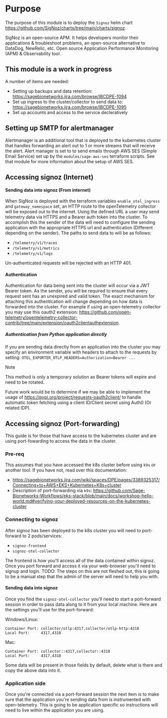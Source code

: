 # Purpose
The purpose of this module is to deploy the `Signoz` helm chart <https://github.com/SigNoz/charts/tree/main/charts/signoz>.

SigNoz is an open-source APM. It helps developers monitor their applications 
& troubleshoot problems, an open-source alternative to DataDog, NewRelic, etc. Open 
source Application Performance Monitoring (APM) & Observability tool.


## This module is a work in progress
A number of items are needed:

- Setting up backups and data retention: https://sagebionetworks.jira.com/browse/IBCDPE-1094
- Set up ingress to the cluster/collector to send data to: https://sagebionetworks.jira.com/browse/IBCDPE-1095
- Set up accounts and access to the service decleratively


## Setting up SMTP for alertmanager
Alertmanager is an additional tool that is deployed to the kubernetes cluster that
handles forwarding an alert out to 1 or more streams that will receive the alert.
Alert manager is set to to send emails through AWS SES (Simple Email Service) set up
by the `modules/sage-aws-ses` terraform scripts. See that module for more information
about the setup of AWS SES.

## Accessing signoz (Internet)

#### Sending data into signoz (From internet)
When SigNoz is deployed with the terraform variables `enable_otel_ingress` and `gateway_namespace`
set, an HTTP route to the openTelemetry collector will be exposed out to the internet.
Using the defined URL a user may send telemetry data via HTTPS and a Bearer auth token
into the cluster. To accomplish this the sender of the data will need to configure
the sending application with the appropriate HTTPS url and authentication (Different 
depending on the sender). The paths to send data to will be as follows:

- `/telemetry/v1/traces`
- `/telemetry/v1/metrics`
- `/telemetry/v1/logs`


Un-authenticated requests will be rejected with an HTTP 401.

#### Authentication
Authentication for data being sent into the cluster will occur via a JWT Bearer token.
As the sender, you will be required to ensure that every request sent has an unexpired
and valid token. The exact mechanism for attaching this authentication will change
depending on how data is forwarded into the cluster. For example if using an
open-telemetry collector you may use this oauth2 extension:
<https://github.com/open-telemetry/opentelemetry-collector-contrib/tree/main/extension/oauth2clientauthextension>.

##### Authentication from Python application directly
If you are sending data directly from an application into the cluster you may specify
an environment variable with headers to attach to the requests by setting:
`OTEL_EXPORTER_OTLP_HEADERS=Authorization=Bearer ...`

> [!NOTE]
> This method is only a temporary solution as Bearer tokens will expire and need to be rotated.

Future work would be to determine if we may be able to implement the usage of 
<https://pypi.org/project/requests-oauth2client/> to handle automatic token fetching
using a client ID/Client secret using Auth0 (Or related IDP).


## Accessing signoz (Port-forwarding)
This guide is for those that have access to the kubernetes cluster and are using 
port-fowarding to access the data in the cluster.

### Pre-req
This assumes that you have accessed the k8s cluster before using `k9s` or another tool.
If you have not, read over this documentation:

- <https://sagebionetworks.jira.com/wiki/spaces/DPE/pages/3389325317/Connecting+to+AWS+EKS+Kubernetes+K8s+cluster>
- Description of port-forwarding via `k9s`: <https://github.com/Sage-Bionetworks-Workflows/eks-stack/blob/main/docs/workshop-hello-world.md#verifying-your-deployed-resources-on-the-kubernetes-cluster>

### Connecting to signoz
After signoz has been deployed to the k8s cluster you will need to port-forward to 2
pods/services:

- `signoz-frontend`
- `signoz-otel-collector`

The frontend is how you'll access all of the data contained within signoz. Once you
port forward and access it via your web-browser you'll need to signup and login. 
TODO: The steps on this are not fleshed out, this is going to be a manual step that the
admin of the server will need to help you with.


#### Sending data into signoz
Once you find the `signoz-otel-collector` you'll need to start a port-forward session in
order to pass data along to it from your local machine. Here are the settings you'll use
for the port-forward:

Windows/Linux:
```
Container Port: collector/otlp:4317,collector/otlp-http:4318
Local Port:     4317,4318
```

Mac:
```
Container Port: collector::4317,collector::4318
Local Port:     4317,4318
```

Some data will be present in those fields by default, delete what is there and copy the
above data into it.

### Application side
Once you're connected via a port-forward session the next item is to make sure that the
application you're sending data from is instrumented with open-telemetry. This is going
to be application specific so instructions will need to live within the application
you are using.
